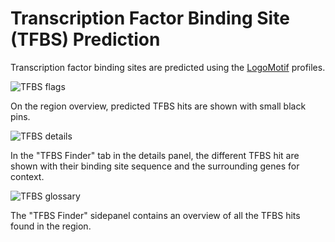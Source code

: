 # Transcription Factor Binding Site (TFBS) Prediction

Transcription factor binding sites are predicted using the [LogoMotif](https://logomotif.bioinformatics.nl/) profiles.

![TFBS flags](/img/tfbs_flags.png)

On the region overview, predicted TFBS hits are shown with small black pins.

![TFBS details](/img/tfbs_details.png)

In the "TFBS Finder" tab in the details panel, the different TFBS hit are shown
with their binding site sequence and the surrounding genes for context.

![TFBS glossary](/img/tfbs_sidebar.png)

The "TFBS Finder" sidepanel contains an overview of all the TFBS hits found in the region.
